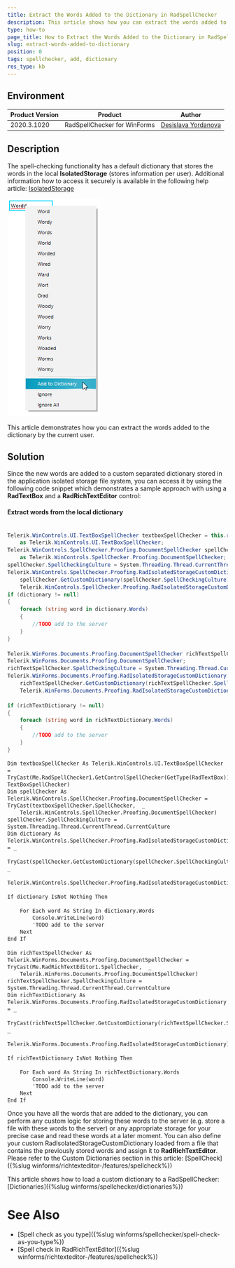 ```yaml
---
title: Extract the Words Added to the Dictionary in RadSpellChecker  
description: This article shows how you can extract the words added to the dictionary in RadSpellChecker. 
type: how-to
page_title: How to Extract the Words Added to the Dictionary in RadSpellChecker     
slug: extract-words-added-to-dictionary
position: 0
tags: spellchecker, add, dictionary
res_type: kb
---
```


## Environment
 
|Product Version|Product|Author|
|----|----|----|
|2020.3.1020|RadSpellChecker for WinForms|[Desislava Yordanova](https://www.telerik.com/blogs/author/desislava-yordanova)|
 
## Description

The spell-checking functionality has a default dictionary that stores the words in the local **IsolatedStorage** (stores information per user). Additional information how to access it securely is available in the following help article: [IsolatedStorage](https://docs.microsoft.com/en-us/dotnet/standard/io/isolated-storage)

![extract-words-added-to-dictionary 001](images/extract-words-added-to-dictionary001.png)

This article demonstrates how you can extract the words added to the dictionary by the current user.

## Solution 

Since the new words are added to a custom separated dictionary stored in the application isolated storage file system, you can access it by using the following code snippet which demonstrates a sample approach with using a **RadTextBox** and a **RadRichTextEditor** control:  

#### Extract words from the local dictionary

````C#

Telerik.WinControls.UI.TextBoxSpellChecker textboxSpellChecker = this.radSpellChecker1.GetControlSpellChecker(typeof(RadTextBox)) 
    as Telerik.WinControls.UI.TextBoxSpellChecker;
Telerik.WinControls.SpellChecker.Proofing.DocumentSpellChecker spellChecker = textboxSpellChecker.SpellChecker 
    as Telerik.WinControls.SpellChecker.Proofing.DocumentSpellChecker;
spellChecker.SpellCheckingCulture = System.Threading.Thread.CurrentThread.CurrentCulture;
Telerik.WinControls.SpellChecker.Proofing.RadIsolatedStorageCustomDictionary dictionary = 
    spellChecker.GetCustomDictionary(spellChecker.SpellCheckingCulture) as 
    Telerik.WinControls.SpellChecker.Proofing.RadIsolatedStorageCustomDictionary;
if (dictionary != null)
{
    foreach (string word in dictionary.Words)
    {
        //TODO add to the server
    }
}

Telerik.WinForms.Documents.Proofing.DocumentSpellChecker richTextSpellChecker = this.radRichTextEditor1.SpellChecker as 
Telerik.WinForms.Documents.Proofing.DocumentSpellChecker;
richTextSpellChecker.SpellCheckingCulture = System.Threading.Thread.CurrentThread.CurrentCulture;
Telerik.WinForms.Documents.Proofing.RadIsolatedStorageCustomDictionary richTextDictionary =
    richTextSpellChecker.GetCustomDictionary(richTextSpellChecker.SpellCheckingCulture) as 
    Telerik.WinForms.Documents.Proofing.RadIsolatedStorageCustomDictionary;

if (richTextDictionary != null)
{
    foreach (string word in richTextDictionary.Words)
    {
        //TODO add to the server
    }
}


````
````VB.NET
Dim textboxSpellChecker As Telerik.WinControls.UI.TextBoxSpellChecker = TryCast(Me.RadSpellChecker1.GetControlSpellChecker(GetType(RadTextBox)), TextBoxSpellChecker)
Dim spellChecker As Telerik.WinControls.SpellChecker.Proofing.DocumentSpellChecker = TryCast(textboxSpellChecker.SpellChecker,  _
    Telerik.WinControls.SpellChecker.Proofing.DocumentSpellChecker)
spellChecker.SpellCheckingCulture = System.Threading.Thread.CurrentThread.CurrentCulture
Dim dictionary As Telerik.WinControls.SpellChecker.Proofing.RadIsolatedStorageCustomDictionary = _
    TryCast(spellChecker.GetCustomDictionary(spellChecker.SpellCheckingCulture),  _
        Telerik.WinControls.SpellChecker.Proofing.RadIsolatedStorageCustomDictionary)

If dictionary IsNot Nothing Then

    For Each word As String In dictionary.Words
        Console.WriteLine(word)
        'TODO add to the server
    Next
End If

Dim richTextSpellChecker As Telerik.WinForms.Documents.Proofing.DocumentSpellChecker = TryCast(Me.RadRichTextEditor1.SpellChecker,  _
    Telerik.WinForms.Documents.Proofing.DocumentSpellChecker)
richTextSpellChecker.SpellCheckingCulture = System.Threading.Thread.CurrentThread.CurrentCulture
Dim richTextDictionary As Telerik.WinForms.Documents.Proofing.RadIsolatedStorageCustomDictionary = _
    TryCast(richTextSpellChecker.GetCustomDictionary(richTextSpellChecker.SpellCheckingCulture),  _
        Telerik.WinForms.Documents.Proofing.RadIsolatedStorageCustomDictionary)

If richTextDictionary IsNot Nothing Then

    For Each word As String In richTextDictionary.Words
        Console.WriteLine(word)
        'TODO add to the server
    Next
End If    

````

Once you have all the words that are added to the dictionary, you can perform any custom logic for storing these words to the server (e.g. store a file with these words to the server) or any appropriate storage for your precise case and read these words at a later moment. 
You can also define your custom RadIsolatedStorageCustomDictionary loaded from a file that contains the previously stored words and assign it to **RadRichTextEditor**. Please refer to the Custom Dictionaries section in this article: [SpellCheck]({%slug winforms/richtexteditor-/features/spellcheck%})

This article shows how to load a custom dictionary to a RadSpellChecker: [Dictionaries]({%slug winforms/spellchecker/dictionaries%})

# See Also

* [Spell check as you type]({%slug winforms/spellchecker/spell-check-as-you-type%}) 
* [Spell check in RadRichTextEditor]({%slug winforms/richtexteditor-/features/spellcheck%}) 

